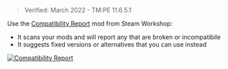 > Verified: March 2022 - TM:PE 11.6.5.1

Use the [Compatibility Report](https://steamcommunity.com/sharedfiles/filedetails/?id=2633433869) mod from Steam Workshop:

* It scans your mods and will report any that are broken or incompatibile
* It suggests fixed versions or alternatives that you can use instead

[![Compatibility Report](https://imgur.com/0nfe3VY.png)](https://steamcommunity.com/sharedfiles/filedetails/?id=2633433869)